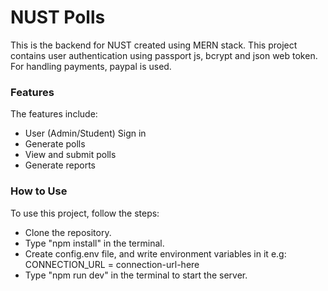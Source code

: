 # NUST Polls

This is the backend for NUST created using MERN stack. This project contains user authentication using passport js, bcrypt and json web token. For handling payments, paypal is used.

### Features

The features include:
 - User (Admin/Student) Sign in
 - Generate polls
 - View and submit polls
 - Generate reports

### How to Use

To use this project, follow the steps:
 - Clone the repository.
 - Type "npm install" in the terminal.
 - Create config.env file, and write environment variables in it e.g: CONNECTION_URL = connection-url-here
 - Type "npm run dev" in the terminal to start the server.
